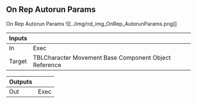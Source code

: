 ## On Rep Autorun Params
On Rep Autorun Params
![[../img/nd_img_OnRep_AutorunParams.png]]

|Inputs||
|--|--|
| In | Exec |
| Target | TBLCharacter Movement Base Component Object Reference |

|Outputs||
|--|--|
| Out | Exec |
